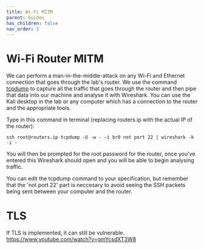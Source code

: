 ```yaml
---
title: Wi-Fi MITM
parent: Guides
has_children: false
nav_order: 2
---
```


# Wi-Fi Router MITM

We can perform a man-in-the-middle-attack on any Wi-Fi and Ethernet connection that goes through the lab's router. We use the command [tcpdump](https://www.tcpdump.org) to capture all the traffic that goes through the router and then pipe that data into our machine and analyse it with Wireshark. You can use the Kali desktop in the lab or any computer which has a connection to the router and the appropriate tools.

Type in this command in terminal (replacing routers.ip with the actual IP of the router):

`ssh root@routers.ip tcpdump -U -w - -i br0 not port 22 | wireshark -k -i -`

You will then be prompted for the root password for the router, once you've entered this Wireshark should open and you will be able to begin analysing traffic.

You can edit the tcpdump command to your specification, but remember that the 'not port 22' part is neccesary to avoid seeing the SSH packets being sent between your computer and the router.

# TLS

If TLS is implemented, it can still be vulnerable. https://www.youtube.com/watch?v=gmYcsdXT3W8
